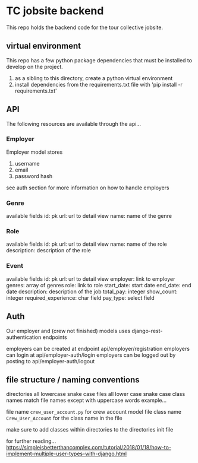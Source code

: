 # TC jobsite backend
This repo holds the backend code for the tour collective jobsite.

## virtual environment
This repo has a few python package dependencies that must be installed to develop on the project.

1. as a sibling to this directory, create a python virtual environment
1. install dependencies from the requirements.txt file with 'pip install -r requirements.txt'

## API
The following resources are available through the api...

### Employer
Employer model stores 
1. username
1. email
1. password hash

see auth section for more information on how to handle employers

### Genre
available fields
id: pk
url: url to detail view
name: name of the genre

### Role
available fields
id: pk
url: url to detail view
name: name of the role
description: description of the role

### Event
available fields
id: pk
url: url to detail view
employer: link to employer 
genres: array of genres
role: link to role
start_date: start date
end_date: end date
description: description of the job
total_pay: integer
show_count: integer
required_experience: char field
pay_type: select field


## Auth
Our employer and (crew not finished) models uses django-rest-authentication endpoints

employers can be created at endpoint api/employer/registration
employers can login at api/employer-auth/login
employers can be logged out by posting to api/employer-auth/logout


## file structure / naming conventions

directories all lowercase snake case
files all lower case snake case
class names match file names except with uppercase words
example...

file name `crew_user_account.py` for crew account model file
class name `Crew_User_Account` for the class name in the file

make sure to add classes within directories to the directories init file


for further reading...
https://simpleisbetterthancomplex.com/tutorial/2018/01/18/how-to-implement-multiple-user-types-with-django.html
